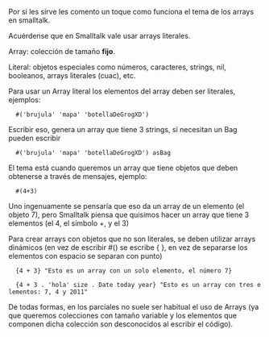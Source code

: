 Por si les sirve les comento un toque como funciona el tema de los arrays en smalltalk.

Acuérdense que en Smalltalk vale usar arrays literales.

  
Array: colección de tamaño **fijo**.

Literal: objetos especiales como números, caracteres, strings, nil, booleanos, arrays literales (cuac), etc.

Para usar un Array literal los elementos del array deben ser literales, ejemplos:

`  #('brujula' 'mapa' 'botellaDeGrogXD')`

Escribir eso, genera un array que tiene 3 strings, si necesitan un Bag pueden escribir

`  #('brujula' 'mapa' 'botellaDeGrogXD') asBag`

El tema está cuando queremos un array que tiene objetos que deben obtenerse a través de mensajes, ejemplo:

`  #(4+3)`

Uno ingenuamente se pensaría que eso da un array de un elemento (el objeto 7), pero Smalltalk piensa que quisimos hacer un array que tiene 3 elementos (el 4, el símbolo +, y el 3)

Para crear arrays con objetos que no son literales, se deben utilizar arrays dinámicos (en vez de escribir \#() se escribe { }, en vez de separarse los elementos con espacio se separan con punto)

`  {4 + 3} "Esto es un array con un solo elemento, el número 7}`

`  {4 + 3 . 'hola' size . Date today year} "Esto es un array con tres elementos: 7, 4 y 2011"`

De todas formas, en los parciales no suele ser habitual el uso de Arrays (ya que queremos colecciones con tamaño variable y los elementos que componen dicha colección son desconocidos al escribir el código).
